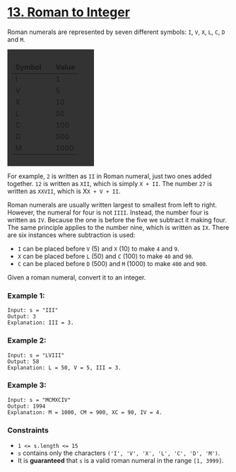 <style>
td, th {
   border: none!important;
}
</style>

# [13. Roman to Integer](https://leetcode.com/problems/roman-to-integer/)

Roman numerals are represented by seven different symbols: `I`, `V`, `X`, `L`, `C`, `D` and `M`.

<div style='padding:10px;background-color: #333;width:35%;'>

| **Symbol** |     | Value |
| ---------- | --- | ----- |
| I          |     | 1     |
| V          |     | 5     |
| X          |     | 10    |
| L          |     | 50    |
| C          |     | 100   |
| D          |     | 500   |
| M          |     | 1000  |

</div>

For example, `2` is written as `II` in Roman numeral, just two ones added together. `12` is written as `XII`, which is simply `X + II`. The number `27` is written as `XXVII`, which is X`X + V + II`.

Roman numerals are usually written largest to smallest from left to right. However, the numeral for four is not `IIII`. Instead, the number four is written as `IV`. Because the one is before the five we subtract it making four. The same principle applies to the number nine, which is written as `IX`. There are six instances where subtraction is used:

- `I` can be placed before `V` (5) and `X` (10) to make `4` and `9`.
- `X` can be placed before `L` (50) and `C` (100) to make `40` and `90`.
- `C` can be placed before `D` (500) and `M` (1000) to make `400` and `900`.

Given a roman numeral, convert it to an integer.

### Example 1:

```text
Input: s = "III"
Output: 3
Explanation: III = 3.
```

### Example 2:

```text
Input: s = "LVIII"
Output: 58
Explanation: L = 50, V = 5, III = 3.
```

### Example 3:

```text
Input: s = "MCMXCIV"
Output: 1994
Explanation: M = 1000, CM = 900, XC = 90, IV = 4.
```

### Constraints

- `1 <= s.length <= 15`
- `s` contains only the characters `('I', 'V', 'X', 'L', 'C', 'D', 'M')`.
- It is **guaranteed** that `s` is a valid roman numeral in the range `[1, 3999]`.
